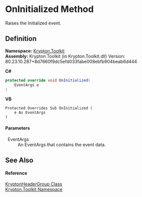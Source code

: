 # OnInitialized Method


Raises the Initialized event.



## Definition
**Namespace:** <a href="79d2eac2-21f4-54ff-7552-b20c33c30600.md">Krypton.Toolkit</a>  
**Assembly:** Krypton.Toolkit (in Krypton.Toolkit.dll) Version: 80.23.10.287+8d7660f9dc5efd033fabe008ebfb904beab6d444

**C#**
``` C#
protected override void OnInitialized(
	EventArgs e
)
```
**VB**
``` VB
Protected Overrides Sub OnInitialized ( 
	e As EventArgs
)
```



#### Parameters
<dl><dt>  EventArgs</dt><dd>An EventArgs that contains the event data.</dd></dl>

## See Also


#### Reference
<a href="1dd0c7d4-cc3f-570c-d5c2-b0c64f5cb7ce.md">KryptonHeaderGroup Class</a>  
<a href="79d2eac2-21f4-54ff-7552-b20c33c30600.md">Krypton.Toolkit Namespace</a>  
